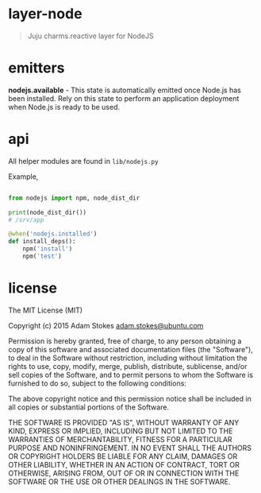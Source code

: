 # layer-node
> Juju charms.reactive layer for NodeJS

# emitters

**nodejs.available** - This state is automatically emitted once Node.js has been
installed. Rely on this state to perform an application deployment when Node.js
is ready to be used.

# api

All helper modules are found in `lib/nodejs.py`

Example,

```python

from nodejs import npm, node_dist_dir

print(node_dist_dir())
# /srv/app

@when('nodejs.installed')
def install_deps():
    npm('install')
    npm('test')

```

# license

The MIT License (MIT)

Copyright (c) 2015 Adam Stokes <adam.stokes@ubuntu.com>

Permission is hereby granted, free of charge, to any person obtaining a copy
of this software and associated documentation files (the "Software"), to deal
in the Software without restriction, including without limitation the rights
to use, copy, modify, merge, publish, distribute, sublicense, and/or sell
copies of the Software, and to permit persons to whom the Software is
furnished to do so, subject to the following conditions:

The above copyright notice and this permission notice shall be included in
all copies or substantial portions of the Software.

THE SOFTWARE IS PROVIDED "AS IS", WITHOUT WARRANTY OF ANY KIND, EXPRESS OR
IMPLIED, INCLUDING BUT NOT LIMITED TO THE WARRANTIES OF MERCHANTABILITY,
FITNESS FOR A PARTICULAR PURPOSE AND NONINFRINGEMENT. IN NO EVENT SHALL THE
AUTHORS OR COPYRIGHT HOLDERS BE LIABLE FOR ANY CLAIM, DAMAGES OR OTHER
LIABILITY, WHETHER IN AN ACTION OF CONTRACT, TORT OR OTHERWISE, ARISING FROM,
OUT OF OR IN CONNECTION WITH THE SOFTWARE OR THE USE OR OTHER DEALINGS IN
THE SOFTWARE.
